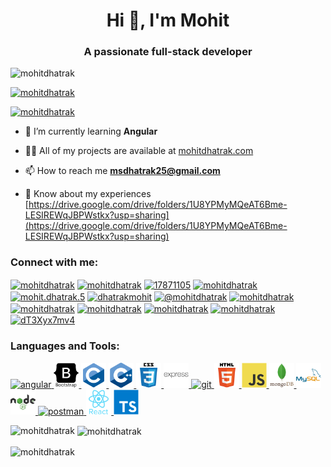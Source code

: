 <h1 align="center">Hi 👋, I'm Mohit</h1>
<h3 align="center">A passionate full-stack developer</h3>

<p align="left"> <img src="https://komarev.com/ghpvc/?username=mohitdhatrak&label=Profile%20views&color=0e75b6&style=flat" alt="mohitdhatrak" /> </p>

<p align="left"> <a href="https://github.com/ryo-ma/github-profile-trophy"><img src="https://github-profile-trophy.vercel.app/?username=mohitdhatrak" alt="mohitdhatrak" /></a> </p>

<p align="left"> <a href="https://twitter.com/mohitdhatrak" target="blank"><img src="https://img.shields.io/twitter/follow/mohitdhatrak?logo=twitter&style=for-the-badge" alt="mohitdhatrak" /></a> </p>

-   🌱 I’m currently learning **Angular**

-   👨‍💻 All of my projects are available at [mohitdhatrak.com](mohitdhatrak.com)

-   📫 How to reach me **msdhatrak25@gmail.com**

-   📄 Know about my experiences [https://drive.google.com/drive/folders/1U8YPMyMQeAT6Bme-LESIREWqJBPWstkx?usp=sharing](https://drive.google.com/drive/folders/1U8YPMyMQeAT6Bme-LESIREWqJBPWstkx?usp=sharing)

<h3 align="left">Connect with me:</h3>
<p align="left">
<a href="https://twitter.com/mohitdhatrak" target="blank"><img align="center" src="https://raw.githubusercontent.com/rahuldkjain/github-profile-readme-generator/master/src/images/icons/Social/twitter.svg" alt="mohitdhatrak" height="30" width="40" /></a>
<a href="https://linkedin.com/in/mohitdhatrak" target="blank"><img align="center" src="https://raw.githubusercontent.com/rahuldkjain/github-profile-readme-generator/master/src/images/icons/Social/linked-in-alt.svg" alt="mohitdhatrak" height="30" width="40" /></a>
<a href="https://stackoverflow.com/users/17871105" target="blank"><img align="center" src="https://raw.githubusercontent.com/rahuldkjain/github-profile-readme-generator/master/src/images/icons/Social/stack-overflow.svg" alt="17871105" height="30" width="40" /></a>
<a href="https://codesandbox.com/mohitdhatrak" target="blank"><img align="center" src="https://raw.githubusercontent.com/rahuldkjain/github-profile-readme-generator/master/src/images/icons/Social/codesandbox.svg" alt="mohitdhatrak" height="30" width="40" /></a>
<a href="https://fb.com/mohit.dhatrak.5" target="blank"><img align="center" src="https://raw.githubusercontent.com/rahuldkjain/github-profile-readme-generator/master/src/images/icons/Social/facebook.svg" alt="mohit.dhatrak.5" height="30" width="40" /></a>
<a href="https://instagram.com/dhatrakmohit" target="blank"><img align="center" src="https://raw.githubusercontent.com/rahuldkjain/github-profile-readme-generator/master/src/images/icons/Social/instagram.svg" alt="dhatrakmohit" height="30" width="40" /></a>
<a href="https://hashnode.com/@mohitdhatrak" target="blank"><img align="center" src="https://raw.githubusercontent.com/rahuldkjain/github-profile-readme-generator/master/src/images/icons/Social/hashnode.svg" alt="@mohitdhatrak" height="30" width="40" /></a>
<a href="https://www.youtube.com/c/mohitdhatrak" target="blank"><img align="center" src="https://raw.githubusercontent.com/rahuldkjain/github-profile-readme-generator/master/src/images/icons/Social/youtube.svg" alt="mohitdhatrak" height="30" width="40" /></a>
<a href="https://www.codechef.com/users/mohitdhatrak" target="blank"><img align="center" src="https://cdn.jsdelivr.net/npm/simple-icons@3.1.0/icons/codechef.svg" alt="mohitdhatrak" height="30" width="40" /></a>
<a href="https://www.hackerrank.com/mohitdhatrak" target="blank"><img align="center" src="https://raw.githubusercontent.com/rahuldkjain/github-profile-readme-generator/master/src/images/icons/Social/hackerrank.svg" alt="mohitdhatrak" height="30" width="40" /></a>
<a href="https://codeforces.com/profile/mohitdhatrak" target="blank"><img align="center" src="https://raw.githubusercontent.com/rahuldkjain/github-profile-readme-generator/master/src/images/icons/Social/codeforces.svg" alt="mohitdhatrak" height="30" width="40" /></a>
<a href="https://www.leetcode.com/mohitdhatrak" target="blank"><img align="center" src="https://raw.githubusercontent.com/rahuldkjain/github-profile-readme-generator/master/src/images/icons/Social/leet-code.svg" alt="mohitdhatrak" height="30" width="40" /></a>
<a href="https://discord.gg/dT3Xyx7mv4" target="blank"><img align="center" src="https://raw.githubusercontent.com/rahuldkjain/github-profile-readme-generator/master/src/images/icons/Social/discord.svg" alt="dT3Xyx7mv4" height="30" width="40" /></a>
</p>

<h3 align="left">Languages and Tools:</h3>
<p align="left"> <a href="https://angular.io" target="_blank" rel="noreferrer"> <img src="https://angular.io/assets/images/logos/angular/angular.svg" alt="angular" width="40" height="40"/> </a> <a href="https://getbootstrap.com" target="_blank" rel="noreferrer"> <img src="https://raw.githubusercontent.com/devicons/devicon/master/icons/bootstrap/bootstrap-plain-wordmark.svg" alt="bootstrap" width="40" height="40"/> </a> <a href="https://www.cprogramming.com/" target="_blank" rel="noreferrer"> <img src="https://raw.githubusercontent.com/devicons/devicon/master/icons/c/c-original.svg" alt="c" width="40" height="40"/> </a> <a href="https://www.w3schools.com/cpp/" target="_blank" rel="noreferrer"> <img src="https://raw.githubusercontent.com/devicons/devicon/master/icons/cplusplus/cplusplus-original.svg" alt="cplusplus" width="40" height="40"/> </a> <a href="https://www.w3schools.com/css/" target="_blank" rel="noreferrer"> <img src="https://raw.githubusercontent.com/devicons/devicon/master/icons/css3/css3-original-wordmark.svg" alt="css3" width="40" height="40"/> </a> <a href="https://expressjs.com" target="_blank" rel="noreferrer"> <img src="https://raw.githubusercontent.com/devicons/devicon/master/icons/express/express-original-wordmark.svg" alt="express" width="40" height="40"/> </a> <a href="https://git-scm.com/" target="_blank" rel="noreferrer"> <img src="https://www.vectorlogo.zone/logos/git-scm/git-scm-icon.svg" alt="git" width="40" height="40"/> </a> <a href="https://www.w3.org/html/" target="_blank" rel="noreferrer"> <img src="https://raw.githubusercontent.com/devicons/devicon/master/icons/html5/html5-original-wordmark.svg" alt="html5" width="40" height="40"/> </a> <a href="https://developer.mozilla.org/en-US/docs/Web/JavaScript" target="_blank" rel="noreferrer"> <img src="https://raw.githubusercontent.com/devicons/devicon/master/icons/javascript/javascript-original.svg" alt="javascript" width="40" height="40"/> </a> <a href="https://www.mongodb.com/" target="_blank" rel="noreferrer"> <img src="https://raw.githubusercontent.com/devicons/devicon/master/icons/mongodb/mongodb-original-wordmark.svg" alt="mongodb" width="40" height="40"/> </a> <a href="https://www.mysql.com/" target="_blank" rel="noreferrer"> <img src="https://raw.githubusercontent.com/devicons/devicon/master/icons/mysql/mysql-original-wordmark.svg" alt="mysql" width="40" height="40"/> </a> <a href="https://nodejs.org" target="_blank" rel="noreferrer"> <img src="https://raw.githubusercontent.com/devicons/devicon/master/icons/nodejs/nodejs-original-wordmark.svg" alt="nodejs" width="40" height="40"/> </a> <a href="https://postman.com" target="_blank" rel="noreferrer"> <img src="https://www.vectorlogo.zone/logos/getpostman/getpostman-icon.svg" alt="postman" width="40" height="40"/> </a> <a href="https://reactjs.org/" target="_blank" rel="noreferrer"> <img src="https://raw.githubusercontent.com/devicons/devicon/master/icons/react/react-original-wordmark.svg" alt="react" width="40" height="40"/> </a> <a href="https://www.typescriptlang.org/" target="_blank" rel="noreferrer"> <img src="https://raw.githubusercontent.com/devicons/devicon/master/icons/typescript/typescript-original.svg" alt="typescript" width="40" height="40"/> </a> </p>

<p><img align="left" src="https://github-readme-stats.vercel.app/api/top-langs?username=mohitdhatrak&show_icons=true&locale=en&layout=compact" alt="mohitdhatrak" /></p>

<p>&nbsp;<img align="center" src="https://github-readme-stats.vercel.app/api?username=mohitdhatrak&show_icons=true&locale=en" alt="mohitdhatrak" /></p>

<p><img align="center" src="https://github-readme-streak-stats.herokuapp.com/?user=mohitdhatrak&" alt="mohitdhatrak" /></p>
